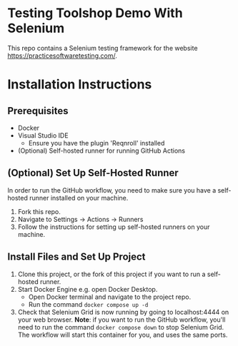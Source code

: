 # Testing Toolshop Demo With Selenium
This repo contains a Selenium testing framework for the website https://practicesoftwaretesting.com/.

# Installation Instructions
## Prerequisites
- Docker
- Visual Studio IDE
  - Ensure you have the plugin 'Reqnroll' installed
- (Optional) Self-hosted runner for running GitHub Actions

## (Optional) Set Up Self-Hosted Runner
In order to run the GitHub workflow, you need to make sure you have a self-hosted runner installed on your machine.
  1. Fork this repo.
  2. Navigate to Settings -> Actions -> Runners
  3. Follow the instructions for setting up self-hosted runners on your machine.

## Install Files and Set Up Project
1. Clone this project, or the fork of this project if you want to run a self-hosted runner.
2. Start Docker Engine e.g. open Docker Desktop.
    - Open Docker terminal and navigate to the project repo.
    - Run the command `docker compose up -d`
3. Check that Selenium Grid is now running by going to localhost:4444 on your web browser. **Note**: if you want to run the GitHub workflow, you'll need to run the command `docker compose down` to stop Selenium Grid. The workflow will start this container for you, and uses the same ports.
